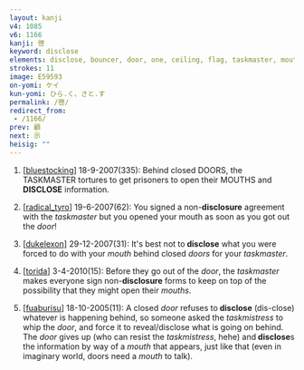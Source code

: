 ```yaml
---
layout: kanji
v4: 1085
v6: 1166
kanji: 啓
keyword: disclose
elements: disclose, bouncer, door, one, ceiling, flag, taskmaster, mouth
strokes: 11
image: E59593
on-yomi: ケイ
kun-yomi: ひら.く、さと.す
permalink: /啓/
redirect_from:
 - /1166/
prev: 顧
next: 示
heisig: ""
---
```


1) [<a href="http://kanji.koohii.com/profile/bluestocking">bluestocking</a>] 18-9-2007(335): Behind closed DOORS, the TASKMASTER tortures to get prisoners to open their MOUTHS and<strong> DISCLOSE</strong> information.

2) [<a href="http://kanji.koohii.com/profile/radical_tyro">radical_tyro</a>] 19-6-2007(62): You signed a non-<strong>disclosure</strong> agreement with the <em>taskmaster</em> but you opened your mouth as soon as you got out the <em>door</em>!

3) [<a href="http://kanji.koohii.com/profile/dukelexon">dukelexon</a>] 29-12-2007(31): It&#039;s best not to<strong> disclose</strong> what you were forced to do with your <em>mouth</em> behind closed <em>doors</em> for your <em>taskmaster</em>.

4) [<a href="http://kanji.koohii.com/profile/torida">torida</a>] 3-4-2010(15): Before they go out of the <em>door</em>, the <em>taskmaster</em> makes everyone sign non-<strong>disclosure</strong> forms to keep on top of the possibility that they might open their <em>mouths</em>.

5) [<a href="http://kanji.koohii.com/profile/fuaburisu">fuaburisu</a>] 18-10-2005(11): A closed <em>door</em> refuses to<strong> disclose</strong> (dis-close) whatever is happening behind, so someone asked the <em>taskmistress</em> to whip the <em>door</em>, and force it to reveal/disclose what is going on behind. The <em>door</em> gives up (who can resist the <em>taskmistress</em>, hehe) and<strong> disclose</strong>s the information by way of a <em>mouth</em> that appears, just like that (even in imaginary world, doors need a <em>mouth</em> to talk).

